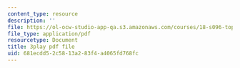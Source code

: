 ```yaml
---
content_type: resource
description: ''
file: https://ol-ocw-studio-app-qa.s3.amazonaws.com/courses/18-s096-topics-in-mathematics-with-applications-in-finance-fall-2013/681ecdd52c5813a283f4a4065fd768fc_eG_aRPy1KVE.pdf
file_type: application/pdf
resourcetype: Document
title: 3play pdf file
uid: 681ecdd5-2c58-13a2-83f4-a4065fd768fc
---
```


